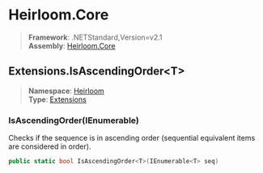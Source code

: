 # Heirloom.Core

> **Framework**: .NETStandard,Version=v2.1  
> **Assembly**: [Heirloom.Core][0]  

## Extensions.IsAscendingOrder\<T>

> **Namespace**: [Heirloom][0]  
> **Type**: [Extensions][1]  

### IsAscendingOrder<T>(IEnumerable<T>)

Checks if the sequence is in ascending order (sequential equivalent items are considered in order).

```cs
public static bool IsAscendingOrder<T>(IEnumerable<T> seq)
```

[0]: ../Heirloom.Core.md
[1]: Heirloom.Extensions.md
